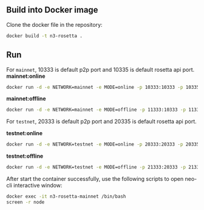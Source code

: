 ﻿## Build into Docker image

Clone the docker file in the repository:

```bash
docker build -t n3-rosetta .
```

## Run

For `mainnet`, 10333 is default p2p port and 10335 is default rosetta api port.
**mainnet:online**
```bash
docker run -d -e NETWORK=mainnet -e MODE=online -p 10333:10333 -p 10335:10335 --name=n3-rosetta-mainnet-online n3-rosetta
```
**mainnet:offline**
```bash
docker run -d -e NETWORK=mainnet -e MODE=offline -p 11333:10333 -p 11335:10335 --name=n3-rosetta-mainnet-offline n3-rosetta
```

For `testnet`, 20333 is default p2p port and 20335 is default rosetta api port.

**testnet:online**
```bash
docker run -d -e NETWORK=testnet -e MODE=online -p 20333:20333 -p 20335:20335 --name=n3-rosetta-testnet-online n3-rosetta
```
**testnet:offline**
```bash
docker run -d -e NETWORK=testnet -e MODE=offline -p 21333:20333 -p 21335:20335 --name=n3-rosetta-testnet-offline n3-rosetta
```

After start the container successfully, use the following scripts to open neo-cli interactive window:

```bash
docker exec -it n3-rosetta-mainnet /bin/bash
screen -r node
```
